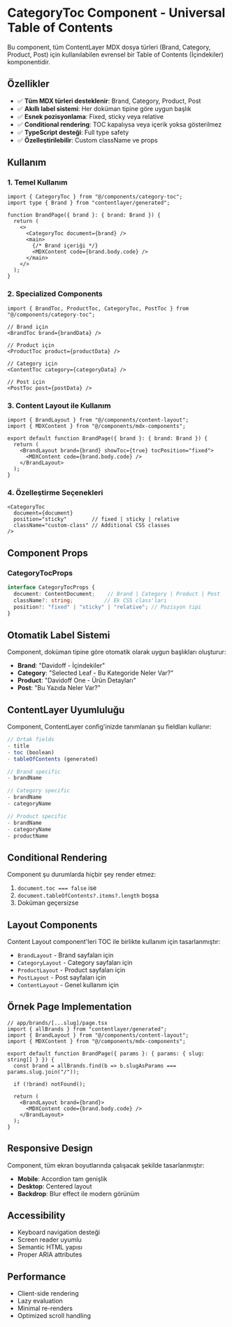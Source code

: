 # CategoryToc Component - Universal Table of Contents

Bu component, tüm ContentLayer MDX dosya türleri (Brand, Category, Product, Post) için kullanılabilen evrensel bir Table of Contents (İçindekiler) komponentidir.

## Özellikler

- ✅ **Tüm MDX türleri desteklenir**: Brand, Category, Product, Post
- ✅ **Akıllı label sistemi**: Her doküman tipine göre uygun başlık
- ✅ **Esnek pozisyonlama**: Fixed, sticky veya relative
- ✅ **Conditional rendering**: TOC kapalıysa veya içerik yoksa gösterilmez
- ✅ **TypeScript desteği**: Full type safety
- ✅ **Özelleştirilebilir**: Custom className ve props

## Kullanım

### 1. Temel Kullanım

```tsx
import { CategoryToc } from "@/components/category-toc";
import type { Brand } from "contentlayer/generated";

function BrandPage({ brand }: { brand: Brand }) {
  return (
    <>
      <CategoryToc document={brand} />
      <main>
        {/* Brand içeriği */}
        <MDXContent code={brand.body.code} />
      </main>
    </>
  );
}
```

### 2. Specialized Components

```tsx
import { BrandToc, ProductToc, CategoryToc, PostToc } from "@/components/category-toc";

// Brand için
<BrandToc brand={brandData} />

// Product için  
<ProductToc product={productData} />

// Category için
<ContentToc category={categoryData} />

// Post için
<PostToc post={postData} />
```

### 3. Content Layout ile Kullanım

```tsx
import { BrandLayout } from "@/components/content-layout";
import { MDXContent } from "@/components/mdx-components";

export default function BrandPage({ brand }: { brand: Brand }) {
  return (
    <BrandLayout brand={brand} showToc={true} tocPosition="fixed">
      <MDXContent code={brand.body.code} />
    </BrandLayout>
  );
}
```

### 4. Özelleştirme Seçenekleri

```tsx
<CategoryToc 
  document={document}
  position="sticky"        // fixed | sticky | relative
  className="custom-class" // Additional CSS classes
/>
```

## Component Props

### CategoryTocProps

```typescript
interface CategoryTocProps {
  document: ContentDocument;    // Brand | Category | Product | Post
  className?: string;          // Ek CSS class'ları
  position?: "fixed" | "sticky" | "relative"; // Pozisyon tipi
}
```

## Otomatik Label Sistemi

Component, doküman tipine göre otomatik olarak uygun başlıkları oluşturur:

- **Brand**: "Davidoff - İçindekiler"
- **Category**: "Selected Leaf - Bu Kategoride Neler Var?"
- **Product**: "Davidoff One - Ürün Detayları"
- **Post**: "Bu Yazıda Neler Var?"

## ContentLayer Uyumluluğu

Component, ContentLayer config'inizde tanımlanan şu fieldları kullanır:

```typescript
// Ortak fields
- title
- toc (boolean)
- tableOfContents (generated)

// Brand specific
- brandName

// Category specific  
- brandName
- categoryName

// Product specific
- brandName
- categoryName  
- productName
```

## Conditional Rendering

Component şu durumlarda hiçbir şey render etmez:

1. `document.toc === false` ise
2. `document.tableOfContents?.items?.length` boşsa
3. Doküman geçersizse

## Layout Components

Content Layout component'leri TOC ile birlikte kullanım için tasarlanmıştır:

- `BrandLayout` - Brand sayfaları için
- `CategoryLayout` - Category sayfaları için  
- `ProductLayout` - Product sayfaları için
- `PostLayout` - Post sayfaları için
- `ContentLayout` - Genel kullanım için

## Örnek Page Implementation

```tsx
// app/brands/[...slug]/page.tsx
import { allBrands } from "contentlayer/generated";
import { BrandLayout } from "@/components/content-layout";
import { MDXContent } from "@/components/mdx-components";

export default function BrandPage({ params }: { params: { slug: string[] } }) {
  const brand = allBrands.find(b => b.slugAsParams === params.slug.join("/"));
  
  if (!brand) notFound();

  return (
    <BrandLayout brand={brand}>
      <MDXContent code={brand.body.code} />
    </BrandLayout>
  );
}
```

## Responsive Design

Component, tüm ekran boyutlarında çalışacak şekilde tasarlanmıştır:

- **Mobile**: Accordion tam genişlik
- **Desktop**: Centered layout
- **Backdrop**: Blur effect ile modern görünüm

## Accessibility

- Keyboard navigation desteği
- Screen reader uyumlu
- Semantic HTML yapısı
- Proper ARIA attributes

## Performance

- Client-side rendering
- Lazy evaluation
- Minimal re-renders
- Optimized scroll handling
